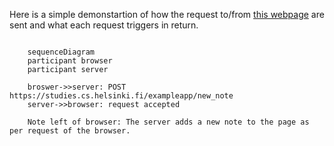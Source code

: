 Here is a simple demonstartion of how the request to/from [this webpage](https://studies.cs.helsinki.fi/exampleapp/notes) are sent and what each request triggers in return.

```mermaid
    
    sequenceDiagram
    participant browser
    participant server

    broswer->>server: POST https://studies.cs.helsinki.fi/exampleapp/new_note
    server->>browser: request accepted

    Note left of browser: The server adds a new note to the page as per request of the browser.
```